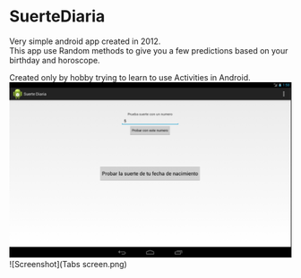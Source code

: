SuerteDiaria
============

Very simple android app created in 2012. <br/>
This app use Random methods to give you a few predictions based on your birthday and horoscope.

Created only by hobby trying to learn to use Activities in Android.
![Screenshot](mainScreen.png)
![Screenshot](Tabs screen.png)
